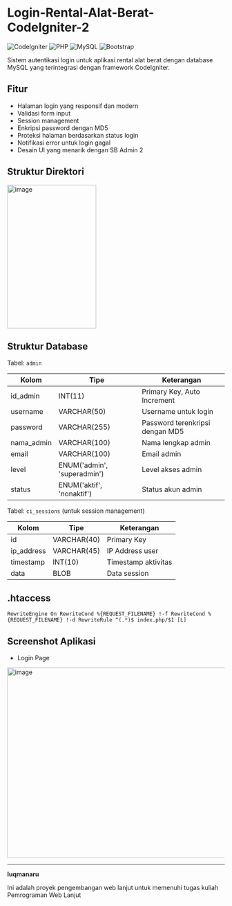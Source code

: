 # Login-Rental-Alat-Berat-CodeIgniter-2

![CodeIgniter](https://img.shields.io/badge/CodeIgniter-3.x-orange.svg)
![PHP](https://img.shields.io/badge/PHP-7.x-blue.svg)
![MySQL](https://img.shields.io/badge/MySQL-5.x-green.svg)
![Bootstrap](https://img.shields.io/badge/Bootstrap-4.x-purple.svg)

Sistem autentikasi login untuk aplikasi rental alat berat dengan database MySQL yang terintegrasi dengan framework CodeIgniter.

## Fitur

- Halaman login yang responsif dan modern
- Validasi form input
- Session management
- Enkripsi password dengan MD5
- Proteksi halaman berdasarkan status login
- Notifikasi error untuk login gagal
- Desain UI yang menarik dengan SB Admin 2

## Struktur Direktori
<img width="206" height="332" alt="image" src="https://github.com/user-attachments/assets/72042729-8fa7-479c-ac9b-d8faabf62de9" />


## Struktur Database

Tabel: `admin`

| Kolom | Tipe | Keterangan |
|-------|------|------------|
| id_admin | INT(11) | Primary Key, Auto Increment |
| username | VARCHAR(50) | Username untuk login |
| password | VARCHAR(255) | Password terenkripsi dengan MD5 |
| nama_admin | VARCHAR(100) | Nama lengkap admin |
| email | VARCHAR(100) | Email admin |
| level | ENUM('admin', 'superadmin') | Level akses admin |
| status | ENUM('aktif', 'nonaktif') | Status akun admin |

Tabel: `ci_sessions` (untuk session management)

| Kolom | Tipe | Keterangan |
|-------|------|------------|
| id | VARCHAR(40) | Primary Key |
| ip_address | VARCHAR(45) | IP Address user |
| timestamp | INT(10) | Timestamp aktivitas |
| data | BLOB | Data session |

## .htaccess
``RewriteEngine On
RewriteCond %{REQUEST_FILENAME} !-f
RewriteCond %{REQUEST_FILENAME} !-d
RewriteRule ^(.*)$ index.php/$1 [L]``

## Screenshot Aplikasi
- Login Page
<img width="827" height="440" alt="image" src="https://github.com/user-attachments/assets/960653c3-670a-4254-9360-2eae24b6bc66" />

---
**luqmanaru**

Ini adalah proyek pengembangan web lanjut untuk memenuhi tugas kuliah Pemrograman Web Lanjut
